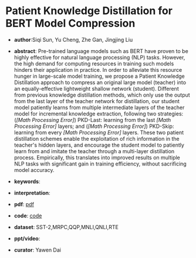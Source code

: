 # Patient Knowledge Distillation for BERT Model Compression

- **author**:Siqi Sun, Yu Cheng, Zhe Gan, Jingjing Liu 

- **abstract**: Pre-trained language models such as BERT have proven to be highly effective for natural language processing (NLP) tasks. However, the high demand for computing resources in training such models hinders their application in practice. In order to alleviate this resource hunger in large-scale model training, we propose a Patient Knowledge Distillation approach to compress an original large model (teacher) into an equally-effective lightweight shallow network (student). Different from previous knowledge distillation methods, which only use the output from the last layer of the teacher network for distillation, our student model patiently learns from multiple intermediate layers of the teacher model for incremental knowledge extraction, following two strategies: (*[Math Processing Error]*) PKD-Last: learning from the last *[Math Processing Error]* layers; and (*[Math Processing Error]*) PKD-Skip: learning from every *[Math Processing Error]* layers. These two patient distillation schemes enable the exploitation of rich information in the teacher's hidden layers, and encourage the student model to patiently learn from and imitate the teacher through a multi-layer distillation process. Empirically, this translates into improved results on multiple NLP tasks with significant gain in training efficiency, without sacrificing model accuracy. 

- **keywords**:

- **interpretation**:

- **pdf**: [pdf](https://arxiv.org/pdf/1908.09355)

- **code**: [code](https://github.com/intersun/PKD-for-BERT-Model-Compression)  

- **dataset**: SST-2,MRPC,QQP,MNLI,QNLI,RTE

- **ppt/video**:

- **curator**: Yawen Dai